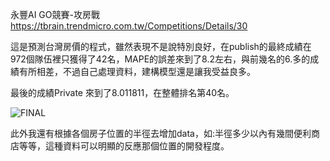 永豐AI GO競賽-攻房戰
https://tbrain.trendmicro.com.tw/Competitions/Details/30

這是預測台灣房價的程式，雖然表現不是說特別良好，在publish的最終成績在972個隊伍裡只獲得了42名，MAPE的誤差來到了8.2左右，與前幾名的6.多的成績有所相差，不過自己處理資料，建構模型還是讓我受益良多。

最後的成績Private 來到了8.011811，在整體排名第40名。

![FINAL](https://github.com/IcerZMa/house_price/assets/135253587/3255e45b-325e-47d3-bff3-ba249347d061)


此外我還有根據各個房子位置的半徑去增加data，如:半徑多少以內有幾間便利商店等等，這種資料可以明顯的反應那個位置的開發程度。
